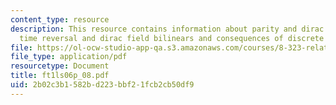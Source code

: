 ```yaml
---
content_type: resource
description: This resource contains information about parity and dirac field bilinears,
  time reversal and dirac field bilinears and consequences of discrete symmetries.
file: https://ol-ocw-studio-app-qa.s3.amazonaws.com/courses/8-323-relativistic-quantum-field-theory-i-spring-2008/2b02c3b1582bd223bbf21fcb2cb50df9_ft1ls06p_08.pdf
file_type: application/pdf
resourcetype: Document
title: ft1ls06p_08.pdf
uid: 2b02c3b1-582b-d223-bbf2-1fcb2cb50df9
---
```

